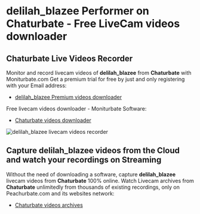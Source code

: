 # delilah_blazee Performer on Chaturbate - Free LiveCam videos downloader

## Chaturbate Live Videos Recorder

Monitor and record livecam videos of **delilah_blazee** from **Chaturbate** with Moniturbate.com
Get a premium trial for free by just and only registering with your Email address:
* [delilah_blazee Premium videos downloader](https://moniturbate.com/request-demo-licence-key.html)

Free livecam videos downloader - Moniturbate Software:
* [Chaturbate videos downloader](https://moniturbate.com/moniturbate-download-software.html)

![delilah_blazee livecam videos recorder](https://peachurnet.com/templates/moniturbate-software.png)


## Capture delilah_blazee videos from the Cloud and watch your recordings on Streaming

Without the need of downloading a software, capture **delilah_blazee** livecam videos from **Chaturbate** 100% online.
Watch Livecam archives from **Chaturbate** unlimitedly from thousands of existing recordings, only on Peachurbate.com and its websites network:
* [Chaturbate videos archives](https://peachurnet.com/)